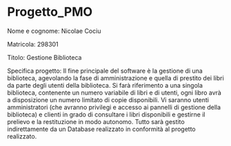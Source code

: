 # Progetto_PMO
Nome e cognome: Nicolae Cociu

Matricola: 298301

Titolo: Gestione Biblioteca

Specifica progetto: Il fine principale del software è la gestione di una biblioteca, agevolando la fase di
amministrazione e quella di prestito dei libri da parte degli utenti della biblioteca.
Si farà riferimento a una singola biblioteca, contenente un numero variabile di libri e di utenti, ogni
libro avrà a disposizione un numero limitato di copie disponibili.
Vi saranno utenti amministratori (che avranno privilegi e accesso ai pannelli di gestione della
biblioteca) e clienti in grado di consultare i libri disponibili e gestirne il prelievo e la restituzione in
modo autonomo.
Tutto sarà gestito indirettamente da un Database realizzato in conformità al progetto realizzato.
